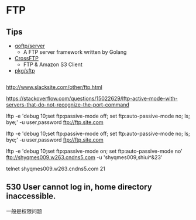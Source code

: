 # FTP

## Tips
* [goftp/server](https://github.com/goftp/server)
  * A FTP server framework written by Golang
* [CrossFTP](http://www.crossftp.com/)
  * FTP & Amazon S3 Client
* [pkg/sftp](https://github.com/pkg/sftp)

```bash
```

http://www.slacksite.com/other/ftp.html

https://stackoverflow.com/questions/15022629/lftp-active-mode-with-servers-that-do-not-recognize-the-port-command

lftp -e 'debug 10;set ftp:passive-mode off; set ftp:auto-passive-mode no; ls; bye;' -u user,password ftp://ftp.site.com

lftp -e 'debug 10;set ftp:passive-mode off; set ftp:auto-passive-mode no; ls; bye;' -u user,password ftp://ftp.site.com

lftp -e 'debug 10;set ftp:passive-mode on; set ftp:auto-passive-mode no'  ftp://shyqmes009.w263.cndns5.com -u 'shyqmes009,shiui^&23'


telnet shyqmes009.w263.cndns5.com 21


## 530 User cannot log in, home directory inaccessible.

一般是权限问题
